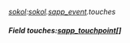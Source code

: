 _[sokol](../../modules/sokol/sokol-module.md):[sokol](../../modules/sokol/sokol-module.md).[sapp\_event](../../modules/sokol/sokol-sapp_event.md).touches_
##### Field touches:[sapp_touchpoint](../../modules/sokol/sokol-sapp_touchpoint.md)[]
